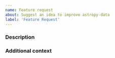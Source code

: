 ```yaml
---
name: Feature request
about: Suggest an idea to improve astropy-data
label: 'Feature Request'
---
```


<!-- This comments are hidden when you submit the issue,
so you do not need to remove them! -->

<!-- Please be sure to check out our contributing guidelines,
https://github.com/astropy/astropy/blob/master/CONTRIBUTING.md .
Please be sure to check out our code of conduct,
https://github.com/astropy/astropy/blob/master/CODE_OF_CONDUCT.md . -->

<!-- Please have a search on our GitHub repository to see if a similar
issue has already been posted.
If a similar issue is closed, have a quick look to see if you are satisfied
by the resolution.
If not please go ahead and open an issue! -->

### Description
<!-- Provide a general description of the feature you would like. -->
<!-- If you want to, you can suggest a draft design or API. -->
<!-- This way we have a deeper discussion on the feature. -->


### Additional context
<!-- Add any other context or screenshots about the feature request here. -->
<!-- This part is optional. -->

